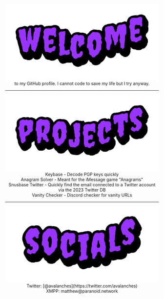 <div align="center">
<img src="https://github.com/scout0773/scout0773/raw/scout0773/img/welcome.gif" alt="Welcome" align="center">
</div>

<div align="center">
to my GitHub profile. I cannot code to save my life but I try anyway.
</div>

<hr>

<div align="center">
<img src="https://github.com/scout0773/scout0773/raw/scout0773/img/projects.gif" alt="Projects" align="center">

<div align="center">
Keybase - Decode PGP keys quickly
<br>
Anagram Solver - Meant for the iMessage game "Anagrams"
<br>
Snusbase Twitter - Quickly find the email connected to a Twitter account via the 2023 Twitter DB
<br>
Vanity Checker - Discord checker for vanity URLs
</div>
</div>

<hr>

<div align="center">
<div>
<img src="https://github.com/scout0773/scout0773/raw/scout0773/img/socials.gif" alt="Socials" align="center">
</div>

<div align="center">
Twitter: [@avalanches](https://twitter.com/avalanches)
<br>
XMPP: matthew@paranoid.network
</div>
</div>